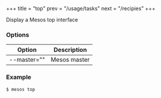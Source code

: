 +++
title = "top"
prev = "/usage/tasks"
next = "/recipies"
+++

Display a Mesos top interface

### Options

Option      | Description
------------| ------------------
--master="" |    Mesos master


### Example

    $ mesos top

